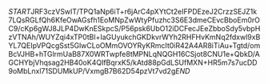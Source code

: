 $START$JRF3czVSwIT/TPQ1aNp6iT+r6jArC4pXYtCt2eIFPDEzeJ2CrzzSEJZ1k7LQsRGLfQh6KfeOwAGsfh1EoMNpZwWtyPfuzhc3S6E3dmeCEvcBboEm0rOC9/cKp6gWJ8JLP4DwKnESkpcS/P56psk6UbO12iDCFecJEeZbboSdy5vbpHzVTNAh/WUYZqi4xTP0tBl+IaGUyukchGKDkvrWYh2RHFHvKmNq2fdxwl9xBYL7QEIpVPQcgSst5GlwCLoOMmOVOYRyKRmcIt0iR42A4AR8iTiAu+Tgtd/omBcVJHB+hTGlrmUaB87X0WRTwpfe8tMPNLqNQGH16CSjot8CNU1e+QbkD/AGCHYbjVhqsag2HB40oK4QIfBqrxK5/kAtd88pGdLSUfMXN+HR5m7s7ucDD9oMbLnxl71SDUMkUP/VxmgB7B62D54pzVt7vd2g$END$